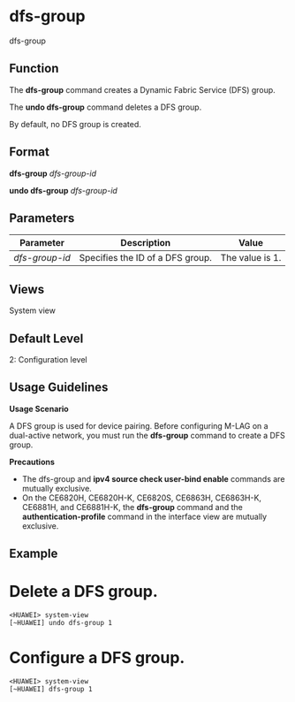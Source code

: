 dfs-group
=========

dfs-group

Function
--------



The **dfs-group** command creates a Dynamic Fabric Service (DFS) group.

The **undo dfs-group** command deletes a DFS group.



By default, no DFS group is created.


Format
------

**dfs-group** *dfs-group-id*

**undo dfs-group** *dfs-group-id*


Parameters
----------

| Parameter | Description | Value |
| --- | --- | --- |
| *dfs-group-id* | Specifies the ID of a DFS group. | The value is 1. |



Views
-----

System view


Default Level
-------------

2: Configuration level


Usage Guidelines
----------------

**Usage Scenario**

A DFS group is used for device pairing. Before configuring M-LAG on a dual-active network, you must run the **dfs-group** command to create a DFS group.

**Precautions**

* The dfs-group and **ipv4 source check user-bind enable** commands are mutually exclusive.
* On the CE6820H, CE6820H-K, CE6820S, CE6863H, CE6863H-K, CE6881H, and CE6881H-K, the **dfs-group** command and the **authentication-profile** command in the interface view are mutually exclusive.


Example
-------

# Delete a DFS group.
```
<HUAWEI> system-view
[~HUAWEI] undo dfs-group 1

```

# Configure a DFS group.
```
<HUAWEI> system-view
[~HUAWEI] dfs-group 1

```